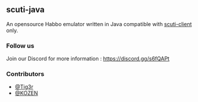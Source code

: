 ## scuti-java

An opensource Habbo emulator written in Java compatible with [scuti-client](https://github.com/kozennnn/scuti-client) only.

### Follow us
Join our Discord for more information : https://discord.gg/s6fQAPt

### Contributors
- [@Tig3r](https://github.com/Tiig3r)
- [@KOZEN](https://github.com/kozennnn)
